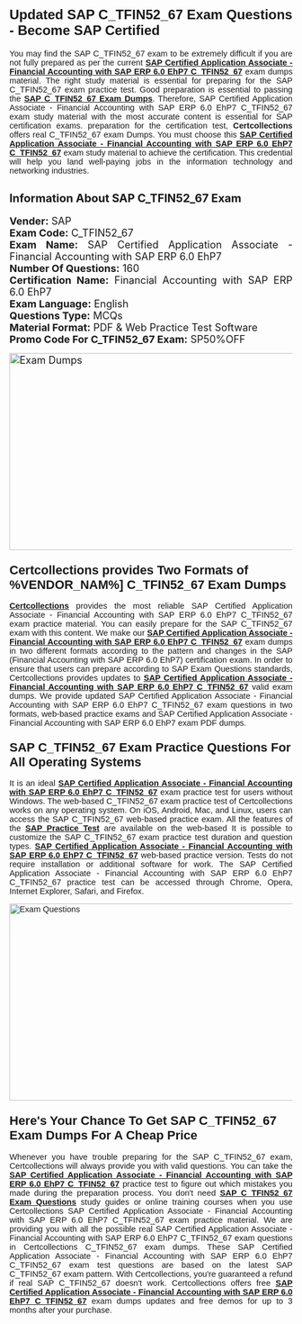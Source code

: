 <h1><span style="font-size:24px"><span style="font-family:Calibri,sans-serif"><strong>Updated SAP C_TFIN52_67 Exam Questions - Become SAP Certified</strong></span></span></h1> <p style="text-align:justify"><span style="font-size:11pt"><span style="font-family:Calibri,sans-serif">You may find the SAP C_TFIN52_67 exam to be extremely difficult if you are not fully prepared as per the current <u><strong>SAP Certified Application Associate - Financial Accounting with SAP ERP 6.0 EhP7 C_TFIN52_67</strong></u> exam dumps material. The right study material is essential for preparing for the SAP C_TFIN52_67 exam practice test. Good preparation is essential to passing the <a href="https://www.certcollections.com/c_tfin52_67-exam-questions"><u><strong>SAP C_TFIN52_67 Exam Dumps</strong></u></a>. Therefore, SAP Certified Application Associate - Financial Accounting with SAP ERP 6.0 EhP7 C_TFIN52_67 exam study material with the most accurate content is essential for SAP certification exams. preparation for the certification test, <strong>Certcollections</strong> offers real C_TFIN52_67 exam Dumps. You must choose this <u><strong>SAP Certified Application Associate - Financial Accounting with SAP ERP 6.0 EhP7 C_TFIN52_67</strong></u> exam study material to achieve the certification. This credential will help you land well-paying jobs in the information technology and networking industries.</span></span></p> <h2 style="text-align:justify"><strong><span style="font-size:20px">Information About SAP C_TFIN52_67 Exam</span></strong></h2> <p style="text-align:justify"><span style="font-size:18px"><strong>Vender:</strong> SAP<br /> <strong>Exam Code:</strong> C_TFIN52_67<br /> <strong>Exam Name:</strong> SAP Certified Application Associate - Financial Accounting with SAP ERP 6.0 EhP7<br /> <strong>Number Of Questions:</strong> 160<br /> <strong>Certification Name:</strong> Financial Accounting with SAP ERP 6.0 EhP7<br /> <strong>Exam Language:</strong> English<br /> <strong>Questions Type:</strong> MCQs<br /> <strong>Material Format:</strong> PDF & Web Practice Test Software<br /> <strong>Promo Code For C_TFIN52_67 Exam:</strong> SP50%OFF</span></p> <p style="text-align:justify"><span style="font-size:18px"><a href="https://www.certcollections.com/c_tfin52_67-exam-questions" rel="no-follow"><img alt="Exam Dumps" src="https://www.certcollections.com/uploads/content/certcollections.jpg" style="height:350px; width:750px" /></a></span></p> <h3><span style="font-size:22px"><span style="font-family:Calibri,sans-serif"><strong>Certcollections provides Two Formats of %VENDOR_NAM%] C_TFIN52_67 Exam Dumps</strong></span></span></h3> <p style="text-align:justify"><span style="font-size:11pt"><span style="font-family:Calibri,sans-serif"><a href="https://www.certcollections.com/"><u><strong>Certcollections</strong></u></a> provides the most reliable SAP Certified Application Associate - Financial Accounting with SAP ERP 6.0 EhP7 C_TFIN52_67 exam practice material. You can easily prepare for the SAP C_TFIN52_67 exam with this content. We make our <u><strong>SAP Certified Application Associate - Financial Accounting with SAP ERP 6.0 EhP7 C_TFIN52_67</strong></u> exam dumps in two different formats according to the pattern and changes in the SAP (Financial Accounting with SAP ERP 6.0 EhP7) certification exam. In order to ensure that users can prepare according to SAP Exam Questions standards, Certcollections provides updates to <u><strong>SAP Certified Application Associate - Financial Accounting with SAP ERP 6.0 EhP7 C_TFIN52_67</strong></u> valid exam dumps. We provide updated SAP Certified Application Associate - Financial Accounting with SAP ERP 6.0 EhP7 C_TFIN52_67 exam questions in two formats, web-based practice exams and SAP Certified Application Associate - Financial Accounting with SAP ERP 6.0 EhP7 exam PDF dumps.</span></span></p> <h3><span style="font-size:22px"><span style="font-family:Calibri,sans-serif"><strong>SAP C_TFIN52_67 Exam Practice Questions For All Operating Systems</strong></span></span></h3> <p style="text-align:justify"><span style="font-size:11pt"><span style="font-family:Calibri,sans-serif">It is an ideal <u><strong>SAP Certified Application Associate - Financial Accounting with SAP ERP 6.0 EhP7 C_TFIN52_67</strong></u> exam practice test for users without Windows. The web-based C_TFIN52_67 exam practice test of Certcollections works on any operating system. On iOS, Android, Mac, and Linux, users can access the SAP C_TFIN52_67 web-based practice exam. All the features of the <a href="https://www.certcollections.com/sap-exam-dumps"><u><strong>SAP Practice Test</strong></u></a> are available on the web-based It is possible to customize the SAP C_TFIN52_67 exam practice test duration and question types. <u><strong>SAP Certified Application Associate - Financial Accounting with SAP ERP 6.0 EhP7 C_TFIN52_67</strong></u> web-based practice version. Tests do not require installation or additional software for work. The SAP Certified Application Associate - Financial Accounting with SAP ERP 6.0 EhP7 C_TFIN52_67 practice test can be accessed through Chrome, Opera, Internet Explorer, Safari, and Firefox.</span></span></p> <p style="text-align:justify"><span style="font-size:11pt"><span style="font-family:Calibri,sans-serif"><a href="https://www.certcollections.com/c_tfin52_67-exam-questions" rel="no-follow"><img alt="Exam Questions" src="https://www.certcollections.com/uploads/content/55597321.jpg" style="height:350px; width:750px" /></a></span></span></p> <h3><span style="font-size:22px"><span style="font-family:Calibri,sans-serif"><strong>Here's Your Chance To Get SAP C_TFIN52_67 Exam Dumps For A Cheap Price</strong></span></span></h3> <p style="text-align:justify"><span style="font-size:11pt"><span style="font-family:Calibri,sans-serif">Whenever you have trouble preparing for the SAP C_TFIN52_67 exam, Certcollections will always provide you with valid questions. You can take the <u><strong>SAP Certified Application Associate - Financial Accounting with SAP ERP 6.0 EhP7 C_TFIN52_67</strong></u> practice test to figure out which mistakes you made during the preparation process. You don't need <a href="https://www.certcollections.com/c_tfin52_67-exam-questions"><u><strong>SAP C_TFIN52_67 Exam Questions</strong></u></a> study guides or online training courses when you use Certcollections SAP Certified Application Associate - Financial Accounting with SAP ERP 6.0 EhP7 C_TFIN52_67 exam practice material. We are providing you with all the possible real SAP Certified Application Associate - Financial Accounting with SAP ERP 6.0 EhP7 C_TFIN52_67 exam questions in Certcollections C_TFIN52_67 exam dumps. These SAP Certified Application Associate - Financial Accounting with SAP ERP 6.0 EhP7 C_TFIN52_67 exam test questions are based on the latest SAP C_TFIN52_67 exam pattern. With Certcollections, you're guaranteed a refund if real SAP C_TFIN52_67 doesn't work. Certcollections offers free <u><strong>SAP Certified Application Associate - Financial Accounting with SAP ERP 6.0 EhP7 C_TFIN52_67</strong></u> exam dumps updates and free demos for up to 3 months after your purchase.</span></span></p>
